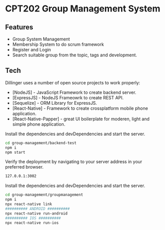 # CPT202 Group Management System

## Features

- Group System Management
- Membership System to do scrum framework
- Register and Login
- Search suitable group from the topic, tags and development.

## Tech

Dillinger uses a number of open source projects to work properly:

- [NodeJS] - JavaScript Framework to create backend server.
- [ExpressJS] - NodeJS Frameowrk to create REST API.
- [Sequelize] - ORM Library for ExpressJS.
- [React-Native] - Framework to create crossplatform mobile phone application.
- [React-Native-Papper] - great UI boilerplate for moderen, light and simple phone application.

Install the dependencies and devDependencies and start the server.

```sh
cd group-management/backend-test
npm i
npm start
```

Verify the deployment by navigating to your server address in
your preferred browser.

```sh
127.0.0.1:3002
```

Install the dependencies and devDependencies and start the server.

```sh
cd group-management/groupmanagement
npm i
npx react-native link
########## ANDROID ##########
npx react-native run-android
########## IOS ##########
npx react-native run-ios
```
